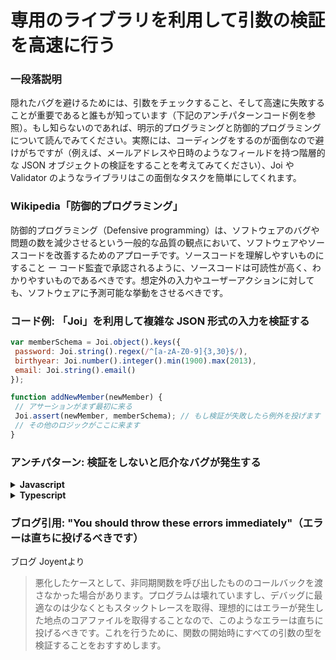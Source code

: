 # 専用のライブラリを利用して引数の検証を高速に行う

### 一段落説明

隠れたバグを避けるためには、引数をチェックすること、そして高速に失敗することが重要であると誰もが知っています（下記のアンチパターンコード例を参照）。もし知らないのであれば、明示的プログラミングと防御的プログラミングについて読んでみてください。実際には、コーディングをするのが面倒なので避けがちですが（例えば、メールアドレスや日時のようなフィールドを持つ階層的な JSON オブジェクトの検証をすることを考えてみてください）、Joi や Validator のようなライブラリはこの面倒なタスクを簡単にしてくれます。

### Wikipedia「防御的プログラミング」

防御的プログラミング（Defensive programming）は、ソフトウェアのバグや問題の数を減少させるという一般的な品質の観点において、ソフトウェアやソースコードを改善するためのアプローチです。ソースコードを理解しやすいものにすること ー コード監査で承認されるように、ソースコードは可読性が高く、わかりやすいものであるべきです。想定外の入力やユーザーアクションに対しても、ソフトウェアに予測可能な挙動をさせるべきです。

### コード例: 「Joi」を利用して複雑な JSON 形式の入力を検証する

```javascript
var memberSchema = Joi.object().keys({
 password: Joi.string().regex(/^[a-zA-Z0-9]{3,30}$/),
 birthyear: Joi.number().integer().min(1900).max(2013),
 email: Joi.string().email()
});

function addNewMember(newMember) {
 // アサーションがまず最初に来る
 Joi.assert(newMember, memberSchema); // もし検証が失敗したら例外を投げます
 // その他のロジックがここに来ます
}
```



### アンチパターン: 検証をしないと厄介なバグが発生する

<details>
<summary><strong>Javascript</strong></summary>

```javascript
// もし discount が正の値なら、ユーザーを割引クーポンを発行するためにユーザーをリダイレクトさせましょう
function redirectToPrintDiscount(httpResponse, member, discount) {
    if (discount != 0) {
        httpResponse.redirect(`/discountPrintView/${member.id}`);
    }
}

redirectToPrintDiscount(httpResponse, someMember);
// discount パラメータを渡すのを忘れてしまいました。一体なぜユーザーは割引クーポン発行画面へリダイレクトされたのでしょうか？
```
</details>

<details>
<summary><strong>Typescript</strong></summary>

```typescript
// もし discount が正の値なら、ユーザーを割引クーポンを発行するためにユーザーをリダイレクトさせましょう
function redirectToPrintDiscount(httpResponse: Response, member: Member, discount: number) {
  if (discount != 0) {
    httpResponse.redirect(`/discountPrintView/${member.id}`);
  }
}

redirectToPrintDiscount(httpResponse, someMember, -12);
// discount パラメータとして負の値を渡しました。一体なぜユーザーは割引クーポン発行画面へリダイレクトされたのでしょうか？
```
</details>

### ブログ引用: "You should throw these errors immediately"（エラーは直ちに投げるべきです）

ブログ Joyentより

> 悪化したケースとして、非同期関数を呼び出したもののコールバックを渡さなかった場合があります。プログラムは壊れていますし、デバッグに最適なのは少なくともスタックトレースを取得、理想的にはエラーが発生した地点のコアファイルを取得することなので、このようなエラーは直ちに投げるべきです。これを行うために、関数の開始時にすべての引数の型を検証することをおすすめします。
